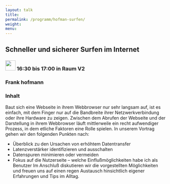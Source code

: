 ```yaml
---
layout: talk
title:
permalink: /programm/hofman-surfen/
weight: 
menu:
---
```

## Schneller&nbsp;und&nbsp;sicherer&nbsp;Surfen&nbsp;im&nbsp;Internet

### <img height = "32" src="../../images/talk.svg"> 16:30 bis 17:00 in Raum V2

### Frank&nbsp;hofmann

### Inhalt

Baut sich eine Webseite in ihrem Webbrowser nur sehr langsam auf, ist es
einfach, mit dem Finger nur auf die Bandbreite ihrer Netzwerkverbindung
oder ihre Hardware zu zeigen. Zwischen dem Abrufen der Webseite und der
Darstellung in ihrem Webbrowser läuft mittlerweile ein recht aufwendiger
Prozess, in dem etliche Faktoren eine Rolle spielen.
In unserem Vortrag gehen wir den folgenden Punkten nach:
* Überblick zu den Ursachen von erhöhtem Datentransfer
* Latenzverstärker identifizieren und ausschalten
* Datenspuren minimieren oder vermeiden
* Fokus auf die Nutzerseite – welche Einflußmöglichkeiten habe ich als
Benutzer
Im Anschluß diskutieren wir die vorgestellten Möglichkeiten und freuen
uns auf einen regen Austausch hinsichtlich eigener Erfahrungen und Tips
im Alltag.

